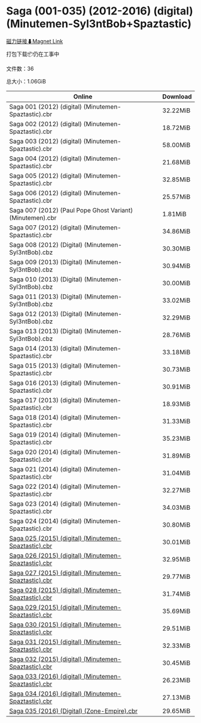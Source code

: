 # Saga (001-035) (2012-2016) (digital) (Minutemen-Syl3ntBob+Spaztastic)

[磁力链接⬇Magnet Link](magnet:?xt=urn:btih:5be8a7c094ff248ff1e5fa7a4a9dd64456dc3b31&dn=Saga%20%28001-035%29%20%282012-2016%29%20%28digital%29%20%28Minutemen-Syl3ntBob%2BSpaztastic%29)

打包下载📦仍在工事中

文件数：36

总大小：1.06GiB

Online | Download
--- | ---
Saga 001 (2012) (digital) (Minutemen-Spaztastic).cbr | 32.22MiB
Saga 002 (2012) (digital) (Minutemen-Spaztastic).cbr | 18.72MiB
Saga 003 (2012) (digital) (Minutemen-Spaztastic).cbr | 58.00MiB
Saga 004 (2012) (digital) (Minutemen-Spaztastic).cbr | 21.68MiB
Saga 005 (2012) (digital) (Minutemen-Spaztastic).cbr | 32.85MiB
Saga 006 (2012) (digital) (Minutemen-Spaztastic).cbr | 25.57MiB
Saga 007 (2012) (Paul Pope Ghost Variant) (Minutemen).cbr | 1.81MiB
Saga 007 (2012) (digital) (Minutemen-Spaztastic).cbr | 34.86MiB
Saga 008 (2012) (Digital) (Minutemen-Syl3ntBob).cbz | 30.30MiB
Saga 009 (2013) (Digital) (Minutemen-Syl3ntBob).cbz | 30.94MiB
Saga 010 (2013) (Digital) (Minutemen-Syl3ntBob).cbz | 30.00MiB
Saga 011 (2013) (Digital) (Minutemen-Syl3ntBob).cbz | 33.02MiB
Saga 012 (2013) (Digital) (Minutemen-Syl3ntBob).cbz | 32.29MiB
Saga 013 (2013) (Digital) (Minutemen-Syl3ntBob).cbz | 28.76MiB
Saga 014 (2013) (digital) (Minutemen-Spaztastic).cbr | 33.18MiB
Saga 015 (2013) (digital) (Minutemen-Spaztastic).cbr | 30.73MiB
Saga 016 (2013) (digital) (Minutemen-Spaztastic).cbr | 30.91MiB
Saga 017 (2013) (digital) (Minutemen-Spaztastic).cbr | 18.93MiB
Saga 018 (2014) (digital) (Minutemen-Spaztastic).cbr | 31.33MiB
Saga 019 (2014) (digital) (Minutemen-Spaztastic).cbr | 35.23MiB
Saga 020 (2014) (digital) (Minutemen-Spaztastic).cbr | 31.89MiB
Saga 021 (2014) (digital) (Minutemen-Spaztastic).cbr | 31.04MiB
Saga 022 (2014) (digital) (Minutemen-Spaztastic).cbr | 32.27MiB
Saga 023 (2014) (digital) (Minutemen-Spaztastic).cbr | 34.03MiB
Saga 024 (2014) (digital) (Minutemen-Spaztastic).cbr | 30.80MiB
[Saga 025 (2015) (digital) (Minutemen-Spaztastic).cbr](https://github.com/alicewish/markdown/blob/master/comic/Saga-025-2015-digital-Minutemen-Spaztastic-cbr.md) | 30.01MiB
[Saga 026 (2015) (digital) (Minutemen-Spaztastic).cbr](https://github.com/alicewish/markdown/blob/master/comic/Saga-026-2015-digital-Minutemen-Spaztastic-cbr.md) | 32.95MiB
[Saga 027 (2015) (digital) (Minutemen-Spaztastic).cbr](https://github.com/alicewish/markdown/blob/master/comic/Saga-027-2015-digital-Minutemen-Spaztastic-cbr.md) | 29.77MiB
[Saga 028 (2015) (digital) (Minutemen-Spaztastic).cbr](https://github.com/alicewish/markdown/blob/master/comic/Saga-028-2015-digital-Minutemen-Spaztastic-cbr.md) | 31.74MiB
[Saga 029 (2015) (digital) (Minutemen-Spaztastic).cbr](https://github.com/alicewish/markdown/blob/master/comic/Saga-029-2015-digital-Minutemen-Spaztastic-cbr.md) | 35.69MiB
[Saga 030 (2015) (digital) (Minutemen-Spaztastic).cbr](https://github.com/alicewish/markdown/blob/master/comic/Saga-030-2015-digital-Minutemen-Spaztastic-cbr.md) | 29.51MiB
[Saga 031 (2015) (digital) (Minutemen-Spaztastic).cbr](https://github.com/alicewish/markdown/blob/master/comic/Saga-031-2015-digital-Minutemen-Spaztastic-cbr.md) | 32.33MiB
[Saga 032 (2015) (digital) (Minutemen-Spaztastic).cbr](https://github.com/alicewish/markdown/blob/master/comic/Saga-032-2015-digital-Minutemen-Spaztastic-cbr.md) | 30.45MiB
[Saga 033 (2016) (digital) (Minutemen-Spaztastic).cbr](https://github.com/alicewish/markdown/blob/master/comic/Saga-033-2016-digital-Minutemen-Spaztastic-cbr.md) | 26.23MiB
[Saga 034 (2016) (digital) (Minutemen-Spaztastic).cbr](https://github.com/alicewish/markdown/blob/master/comic/Saga-034-2016-digital-Minutemen-Spaztastic-cbr.md) | 27.13MiB
[Saga 035 (2016) (Digital) (Zone-Empire).cbr](https://github.com/alicewish/markdown/blob/master/comic/Saga-035-2016-Digital-Zone-Empire-cbr.md) | 29.65MiB
